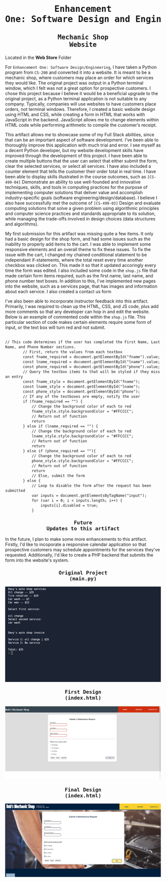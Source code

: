 # <pre align="center">Enhancement One: Software Design and Engineering</pre>

## <pre align="center">Mechanic Shop Website</pre>

Located in the **Web Store** Folder

For <code>Enhancement One: Software Design/Engineering</code>, I have taken a Python program from <code>CS-200</code> and converted it into a website. It is meant to be a mechanic shop, 
where customers may place an order for which services they would like. The original project was output in a Python terminal window, which I felt was not a great 
option for prospective customers. I chose this project because I believe it would be a beneficial upgrade to the original project, as a Python terminal application 
is not suitable to any company. Typically, companies will use websites to have customers place orders, not terminal windows. Therefore, I created a basic website design 
using HTML and CSS, while creating a form in HTML that works with JavaScript in the backend. JavaScript allows me to change elements within HTML code while performing 
arithmetic to compile the customer’s receipt.

This artifact allows me to showcase some of my Full Stack abilities, since that can be an important aspect of software development. I’ve been able to thoroughly improve 
this application with much trial and error. I see myself as a decent Python developer, but my website development skills have improved through the development of this 
project. I have been able to create multiple buttons that the user can select that either submit the form, clear the selected services, or select all services. I have 
also included a counter element that tells the customer their order total in real time. I have been able to display skills illustrated in the course outcomes, such as 
<code>[CS-499-04]</code> Demonstrate an ability to use well-founded and innovative techniques, skills, and tools in computing practices for the purpose of implementing computer 
solutions that deliver value and accomplish industry-specific goals (software engineering/design/database). I believe I also have successfully met the outcome of 
<code>[CS-499-03]</code> Design and evaluate computing solutions that solve a given problem using algorithmic principles and computer science practices and standards appropriate to 
its solution, while managing the trade-offs involved in design choices (data structures and algorithms). 

My first submission for this artifact was missing quite a few items. It only had a basic design for the shop form, and had some issues such as the inability to properly
add items to the cart. I was able to implement some responsive elements and an overall theme to fix these issues. To fix the issue with the cart, I changed my chained 
conditional statement to be independant if-statements, where the total reset every time another checkbox was clicked on. This made it so that it updated accoringly every
time the form was edited. I also included some code in the <code>shop.js</code> file that made certain form items required, such as the first name, last name, and phone number text boxes. 
In addition to this, I've implemented new pages into the website, such as a services page, that has images and information about each service. I also created a contact us form

I've also been able to incorporate instructor feedback into this artifact. Primarily, I was required to clean up the HTML, CSS, and JS code, plus add more comments 
so that any developer can hop in and edit the website. Below is an example of commented code within the <code>shop.js</code> file. This particular section of code makes certain elements require some form of input, or the text box will turn red and not submit.

```

// This code determines if the user has completed the First Name, Last Name, and Phone Number sections.
		// First, return the values from each textbox
		const fname_required = document.getElementById("fname").value;
		const lname_required = document.getElementById("lname").value;
		const phone_required = document.getElementById("phone").value;
		// Query the textbox items to that will be styled if they miss an entry
		const fname_style = document.getElementById("fname");
		const lname_style = document.getElementById("lname");
		const phone_style = document.getElementById("phone");
		// If any of the textboxes are empty, notify the user
		if (fname_required == "") {
			// Change the background color of each to red
			fname_style.style.backgroundColor = "#FFCCCC";
			// Return out of function
			return	
		} else if (lname_required == "") {
			// Change the background color of each to red
			lname_style.style.backgroundColor = "#FFCCCC";
			// Return out of function
			return
		} else if (phone_required == ""){
			// Change the background color of each to red
			phone_style.style.backgroundColor = "#FFCCCC";
			// Return out of function
			return
			// Else, submit the form		
		} else {
			// Loop to disable the form after the request has been submitted
			var inputs = document.getElementsByTagName("input"); 
			for (var i = 0; i < inputs.length; i++) { 
				inputs[i].disabled = true;
			} 

```

### <pre align="center">Future Updates to this artifact</pre>

In the future, I plan to make some more enhancements to this artifact. Firstly, I'd like to incoporate a responsive calendar application so that prospective customers
may schedule appointments for the services they've requested. Additionally, I'd like to create a PHP backend that submits the form into the website's system.

### <pre align="center">Original Project (main.py)</pre>

<img src="mechanic_shop_original.png" align="center">

### <pre align="center">First Design (index.html)</pre>

<img src="mechanic_shop_first_draft.png">

### <pre align="center">Final Design (index.html)</pre>

<img src="mechanic_shop_final.png"> 
